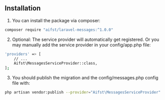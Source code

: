 ## Installation

1. You can install the package via composer:
``` bash
composer require "aifst/laravel-messages:^1.0.0"
```

2. Optional: The service provider will automatically get registered. Or you may manually add the service provider in your config/app.php file:

``` bash
'providers' => [
    // ...
    Aifst\MessagesServiceProvider::class,
];
```

3. You should publish the migration and the config/messages.php config file with:

``` bash
php artisan vendor:publish --provider="Aifst\MessagesServiceProvider"
```

